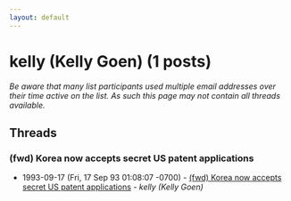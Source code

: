```yaml
---
layout: default
---
```


# kelly (Kelly Goen) (1 posts)

_Be aware that many list participants used multiple email addresses over their time active on the list. As such this page may not contain all threads available._

## Threads

### (fwd) Korea now accepts secret US patent applications
+ 1993-09-17 (Fri, 17 Sep 93 01:08:07 -0700) - [(fwd) Korea now accepts secret US patent applications](/archive/1993/09/6e0574385b89cba65084185afda8bd3abe07da6c8829b4f4923b0522a2192a02) - _kelly (Kelly Goen)_

